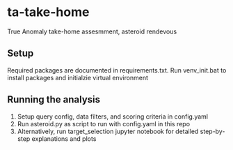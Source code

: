 # ta-take-home
True Anomaly take-home assesmment, asteroid rendevous

## Setup
Required packages are documented in requirements.txt. Run venv_init.bat to install packages and initialzie virtual environment

## Running the analysis
1. Setup query config, data filters, and scoring criteria in config.yaml
2. Run asteroid.py as script to run with config.yaml in this repo
3. Alternatively, run target_selection jupyter notebook for detailed step-by-step explanations and plots
